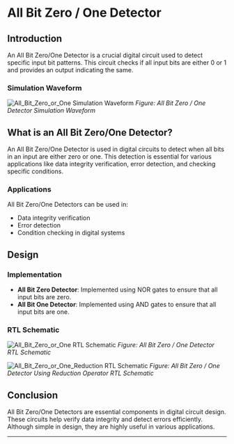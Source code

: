 # All Bit Zero / One Detector

## Introduction

An All Bit Zero/One Detector is a crucial digital circuit used to detect specific input bit patterns. This circuit checks if all input bits are either 0 or 1 and provides an output indicating the same. 

### Simulation Waveform

![All_Bit_Zero_or_One Simulation Waveform](https://velog.velcdn.com/images/foodinsect/post/e8707e3e-d3cd-48bb-b497-770dd4acab4f/image.png)
*Figure: All Bit Zero / One Detector Simulation Waveform*

## What is an All Bit Zero/One Detector?

An All Bit Zero/One Detector is used in digital circuits to detect when all bits in an input are either zero or one. This detection is essential for various applications like data integrity verification, error detection, and checking specific conditions.

### Applications

All Bit Zero/One Detectors can be used in:
- Data integrity verification
- Error detection
- Condition checking in digital systems

## Design

### Implementation

- **All Bit Zero Detector**: Implemented using NOR gates to ensure that all input bits are zero.
- **All Bit One Detector**: Implemented using AND gates to ensure that all input bits are one.



### RTL Schematic

![All_Bit_Zero_or_One RTL Schematic](https://velog.velcdn.com/images/foodinsect/post/05e180a5-d586-455e-ab18-d13505c630b0/image.png)
*Figure: All Bit Zero / One Detector RTL Schematic*

![All_Bit_Zero_or_One_Reduction RTL Schematic](https://velog.velcdn.com/images/foodinsect/post/d057b11e-6052-4026-b176-8480b0c2b139/image.png)
*Figure: All Bit Zero / One Detector Using Reduction Operator RTL Schematic*


## Conclusion

All Bit Zero/One Detectors are essential components in digital circuit design. These circuits help verify data integrity and detect errors efficiently. Although simple in design, they are highly useful in various applications.

---
